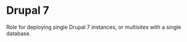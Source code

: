 # Drupal 7
Role for deploying single Drupal 7 instances, or multisites with a single database.
<!--ROLEVARS-->
<!--ENDROLEVARS-->
